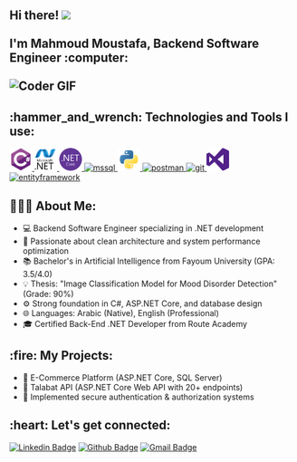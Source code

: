<h2 align="left">
 <abc>
  <br>Hi there! <img src="https://user-images.githubusercontent.com/42378118/110234147-e3259600-7f4e-11eb-95be-0c4047144dea.gif" width="30"><br>
  <br> I'm Mahmoud Moustafa, Backend Software Engineer :computer:<br>
  <br>
    <img src="https://media.giphy.com/media/qgQUggAC3Pfv687qPC/giphy.gif" alt="Coder GIF" width="500">
 </abc>
</h2> 

<h2 align="left">:hammer_and_wrench: Technologies and Tools I use:</h2>
<p align="left">
    <a href="https://docs.microsoft.com/en-us/dotnet/csharp/" target="_blank"> <img src="https://raw.githubusercontent.com/devicons/devicon/master/icons/csharp/csharp-original.svg" alt="csharp" width="40" height="40"/> </a>
    <a href="https://dotnet.microsoft.com/" target="_blank"> <img src="https://raw.githubusercontent.com/devicons/devicon/master/icons/dot-net/dot-net-original-wordmark.svg" alt="dotnet" width="40" height="40"/> </a>
    <a href="https://dotnet.microsoft.com/apps/aspnet" target="_blank"> <img src="https://raw.githubusercontent.com/devicons/devicon/master/icons/dotnetcore/dotnetcore-original.svg" alt="aspnetcore" width="40" height="40"/> </a>
    <a href="https://www.microsoft.com/en-us/sql-server" target="_blank"> <img src="https://www.svgrepo.com/show/303229/microsoft-sql-server-logo.svg" alt="mssql" width="40" height="40"/> </a>
    <a href="https://www.python.org/" target="_blank"> <img src="https://raw.githubusercontent.com/devicons/devicon/master/icons/python/python-original.svg" alt="python" width="40" height="40"/> </a>
    <a href="https://www.postman.com/" target="_blank"> <img src="https://www.vectorlogo.zone/logos/getpostman/getpostman-icon.svg" alt="postman" width="40" height="40"/> </a>
    <a href="https://git-scm.com/" target="_blank"> <img src="https://www.vectorlogo.zone/logos/git-scm/git-scm-icon.svg" alt="git" width="40" height="40"/> </a>
    <a href="https://visualstudio.microsoft.com/" target="_blank"> <img src="https://raw.githubusercontent.com/devicons/devicon/master/icons/visualstudio/visualstudio-plain.svg" alt="visualstudio" width="40" height="40"/> </a>
    <a href="https://learn.microsoft.com/en-us/ef/" target="_blank"> <img src="https://cdn.jsdelivr.net/gh/devicons/devicon/icons/dotnetcore/dotnetcore-original.svg" alt="entityframework" width="40" height="40"/> </a>
</p>

<h2 align="left">👨🏻‍💻 About Me:</h2>

- :computer: Backend Software Engineer specializing in .NET development
- :rocket: Passionate about clean architecture and system performance optimization
- :books: Bachelor's in Artificial Intelligence from Fayoum University (GPA: 3.5/4.0)
- :bulb: Thesis: "Image Classification Model for Mood Disorder Detection" (Grade: 90%)
- :gear: Strong foundation in C#, ASP.NET Core, and database design
- :globe_with_meridians: Languages: Arabic (Native), English (Professional)
- :mortar_board: Certified Back-End .NET Developer from Route Academy

<h2 align="left">:fire: My Projects:</h2>

- :shopping_cart: E-Commerce Platform (ASP.NET Core, SQL Server)
- :fork_and_knife: Talabat API (ASP.NET Core Web API with 20+ endpoints)
- :key: Implemented secure authentication & authorization systems

<h2 align="left">:heart: Let's get connected:</h2>

[![Linkedin Badge](https://img.shields.io/badge/-Mahmoud_Moustafa-blue?style=flat-square&logo=Linkedin&logoColor=white&link=https://www.linkedin.com/in/mahmoud-mostafa-9a14a1238/)](https://www.linkedin.com/in/mahmoud-mostafa-9a14a1238/)
[![Github Badge](https://img.shields.io/badge/-M_Moustafa09-181717?style=flat-square&logo=Github&logoColor=white&link=https://github.com/M-Moustafa09)](https://github.com/M-Moustafa09)
[![Gmail Badge](https://img.shields.io/badge/-mmoustafa0009@gmail.com-c14438?style=flat-square&logo=Gmail&logoColor=white&link=mailto:mmoustafa0009@gmail.com)](mailto:mmoustafa0009@gmail.com)
